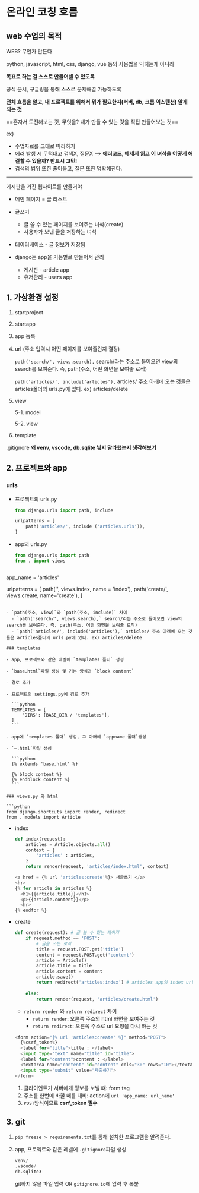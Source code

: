 # 온라인 코칭 흐름

## web 수업의 목적

WEB? 무언가 만든다

python, javascript, html, css, django, vue 등의 사용법을 익히는게 아니라 

**목표로 하는 걸 스스로 만들어낼 수 있도록**

공식 문서, 구글링을 통해 스스로 문제해결 가능하도록

**전체 흐름을 알고, 내 프로젝트를 위해서 뭐가 필요한지(서버, db, 크롬 익스텐션) 알게 되는 것**

==혼자서 도전해보는 것, 무엇을? 내가 만들 수 있는 것을 직접 만들어보는 것==

ex) 

- 수업자료를 그대로 따라하기
- 에러 발생 시 무턱대고 검색X, 질문X --> **에러코드, 메세지 읽고 이 녀석을 어떻게 해결할 수 있을까? 반드시 고민!**
- 검색의 범위 또한 줄어들고, 질문 또한 명확해진다.

---------



게시판을 가진 웹사이트를 만들거야

- 메인 페이지 = 글 리스트
- 글쓰기
  - 글 쓸 수 있는 페이지를 보여주는 녀석(create)
  - 사용자가 보낸 글을 저장하는 녀석
- 데이터베이스 - 글 정보가 저장됨



- django는 app을 기능별로 만들어서 관리
  - 게시판 - article app
  - 유저관리 - users app

## 1. 가상환경 설정

1. startproject

2. startapp

3. app 등록

4. url (주소 입력시 어떤 페이지를 보여줄건지 결정)

   `path('search/', views.search),` search/라는 주소로 들어오면 view의 search를 보여준다. 즉, path(주소, 어떤 화면을 보여줄 로직)

   `path('articles/', include('articles'),` articles/ 주소 아래에 오는 것들은 articles폴더의 urls.py에 있다. ex) articles/delete

5. view

   5-1. model

   5-2. view

6. template



.gitignore **왜 venv, vscode, db.sqlite 넣지 말라했는지 생각해보기**

## 2. 프로젝트와 app

### urls

- 프로젝트의 urls.py

  ```python
  from django.urls import path, include
  ```

  

  ```python
  urlpatterns = [
      path('articles/', include ('articles.urls')), 
  ]
  ```

- app의 urls.py

  ```python
  from django.urls import path
  from . import views
  ```
  
  
  
  ```python
app_name = 'articles'
   
  urlpatterns = [
      path('', views.index, name = 'index'),
      path('create/', views.create, name='create'),
  ]
  ```
  
  - `path(주소, view)`와 `path(주소, include)` 차이
    - `path('search/', views.search),` search/라는 주소로 들어오면 view의 search를 보여준다. 즉, path(주소, 어떤 화면을 보여줄 로직)
    - `path('articles/', include('articles'),` articles/ 주소 아래에 오는 것들은 articles폴더의 urls.py에 있다. ex) articles/delete

### templates

- app, 프로젝트와 같은 레벨에 `templates 폴더` 생성

  - `base.html`파일 생성 및 기본 양식과 `block content` 

- 경로 추가

  - 프로젝트의 settings.py에 경로 추가

    ```python
    TEMPLATES = [
        'DIRS': [BASE_DIR / 'templates'],
    ]
    ```

- app에 `templates 폴더` 생성, 그 아래에 `appname 폴더`생성

  - `~.html`파일 생성

    ```python
    {% extends 'base.html' %}
    
    {% block content %}
    {% endblock content %}
    ```

### views.py 와 html

```python
from django.shortcuts import render, redirect
from . models import Article
```



- index

  ```python
  def index(request):
      articles = Article.objects.all()
      context = {
          'articles' : articles,
      }
      return render(request, 'articles/index.html', context)
  ```

  ```python
  <a href = {% url 'articles:create'%}> 새글쓰기 </a>
  <hr>
  {% for article in articles %}
    <h1>{{article.title}}</h1>
    <p>{{article.content}}</p>
    <hr>
  {% endfor %}
  ```

  

- create

  ```python
  def create(request): # 글 쓸 수 있는 페이지
      if request.method == 'POST':
          # 글을 쓰는 로직
          title = request.POST.get('title')
          content = request.POST.get('content')
          article = Article()
          article.title = title 
          article.content = content
          article.save()
          return redirect('articles:index') # articles app의 index url을 요청
          
      else:
          return render(request, 'articles/create.html')
  ```

  - `return render` 와 `return redirect` 차이
    - `return render`: 오른쪽 주소의 html 화면을 보여주는 것
    - `return redirect`: 오른쪽 주소로 url 요청을 다시 하는 것

  ```python
  <form action="{% url 'articles:create' %}" method="POST">
    {%csrf_token%}  
    <label for="title">title : </label>
    <input type="text" name="title" id="title">
    <label for="content">content : </label>
    <textarea name="content" id="content" cols="30" rows="10"></textarea>
    <input type="submit" value="제출하기">
  </form>
  ```

  1. 클라이언트가 서버에게 정보를 보낼 떄: form tag
  2. 주소를 한번에 바꿀 때를 대비: action에 `url 'app_name: url_name'`
  3. `POST`방식이므로 **csrf_token 필수**

## 3. git

1. `pip freeze > requirements.txt`를 통해 설치한 프로그램을 알려준다.

2. app, 프로젝트와 같은 레벨에 `.gitignore`파일 생성

   ```python
   venv/
   .vscode/
   db.sqlite3
   ```

   git하지 않을 파일 입력 OR `gitignore.io`에 입력 후 복붙
